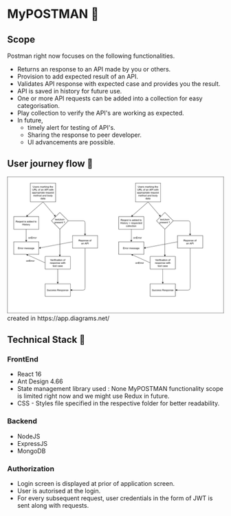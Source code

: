 # MyPOSTMAN 🚀


## Scope

Postman right now focuses on the following functionalities.
- Returns an response to an API made by you or others.
- Provision to add expected result of an API.
- Validates API response with expected case and provides you the result.
- API is saved in history for future use.
- One or more API requests can be added into a collection for easy categorisation.
- Play collection to verify the API's are working as expected.
- In future, 
    - timely alert for testing of API's.
    - Sharing the response to peer developer.
    - UI advancements
    are possible.

## User journey flow 🚗

<img src="./images/workflow.png" alt="WorkFlow">
created in https://app.diagrams.net/

## Technical Stack 🧰 

### FrontEnd 

- React 16
- Ant Design 4.66
- State management library used : None
MyPOSTMAN functionality scope is limited right now and we might use Redux in future.
- CSS - Styles file specified in the respective folder for better readability.

### Backend

- NodeJS
- ExpressJS
- MongoDB

### Authorization

- Login screen is displayed at prior of application screen.
- User is autorised at the login.
- For every subsequent request, user credentials in the form of JWT is sent along with requests.
